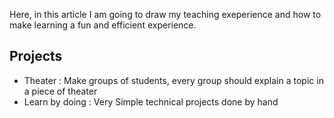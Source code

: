 <div>
<p>
Here, in this article I am going to draw my teaching exeperience and how to make learning a fun and efficient experience.
</p>
</div>

<div>
<h2>Projects</h2>
<ul>
<li>Theater : Make groups of students, every group should explain a topic in a piece of theater</li>
<li>Learn by doing : Very Simple technical projects done by hand</li>
</ul>
<p>

</p>
</div>

<div>
<p>

</p>
</div>
